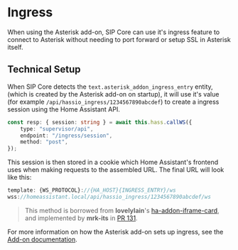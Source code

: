 
# Ingress

When using the Asterisk add-on, SIP Core can use it's ingress feature to connect to Asterisk
without needing to port forward or setup SSL in Asterisk itself.

## Technical Setup

When SIP Core detects the `text.asterisk_addon_ingress_entry` entity,
(which is created by the Asterisk add-on on startup),
it will use it's value (for example `/api/hassio_ingress/1234567890abcdef`)
to create a ingress session using the Home Assistant API.

```ts
const resp: { session: string } = await this.hass.callWS({
    type: "supervisor/api",
    endpoint: "/ingress/session",
    method: "post",
});
```

This session is then stored in a cookie which Home Assistant's
frontend uses when making requests to the assembled URL.
The final URL will look like this:

```ts
template: {WS_PROTOCOL}://{HA_HOST}{INGRESS_ENTRY}/ws
wss://homeassistant.local/api/hassio_ingress/1234567890abcdef/ws
```

> This method is borrowed from **lovelylain**'s
> [ha-addon-iframe-card](https://github.com/lovelylain/ha-addon-iframe-card/blob/main/src/hassio-ingress.ts),\
> and implemented by **mrk-its** in [PR 131](https://github.com/TECH7Fox/sip-hass-card/pull/131).

For more information on how the Asterisk add-on sets up ingress, see the [Add-on documentation](../add-on/ingress.md).
